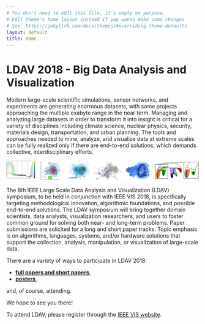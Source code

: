 ```yaml
---
# You don't need to edit this file, it's empty on purpose.
# Edit theme's home layout instead if you wanna make some changes
# See: https://jekyllrb.com/docs/themes/#overriding-theme-defaults
layout: default
title: Home
---
```


# LDAV 2018 - Big Data Analysis and Visualization

Modern large-scale scientific simulations, sensor networks, and experiments are
generating enormous datasets, with some projects approaching the multiple
exabyte range in the near term. Managing and analyzing large datasets in order
to transform it into insight is critical for a variety of disciplines including
climate science, nuclear physics, security, materials design, transportation,
and urban planning. The tools and approaches needed to mine, analyze, and
visualize data at extreme scales can be fully realized only if there are
end-to-end solutions, which demands collective, interdisciplinary efforts.

<img id="teasers" src="assets/teasers.png" />

The 8th IEEE Large Scale Data Analysis and Visualization (LDAV) symposium, to be
held in conjunction with IEEE VIS 2018, is specifically targeting methodological
innovation, algorithmic foundations, and possible end-to-end solutions. The LDAV
symposium will bring together domain scientists, data analysts, visualization
researchers, and users to foster common ground for solving both near- and
long-term problems. Paper submissions are solicited for a long and short paper
tracks. Topic emphasis is on algorithms, languages, systems, and/or hardware
solutions that support the collection, analysis, manipulation, or visualization
of large-scale data.

There are a variety of ways to participate in LDAV 2018:

- **[full papers and short papers](call-for-papers.html)**,
- **[posters](call-for-posters.html)**, 

and, of course, attending. 

We hope to see you there! 

To attend LDAV, please register through the [IEEE VIS website](http://ieeevis.org).
